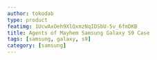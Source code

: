 ```yaml
---
author: tokodab
type: product
featimg: 1UcwAxOeh9XlQxmzNqIDSbU-5v_6fmDKB
title: Agents of Mayhem Samsung Galaxy S9 Case
tags: [samsung, galaxy, s9]
category: [samsung]
---
```

